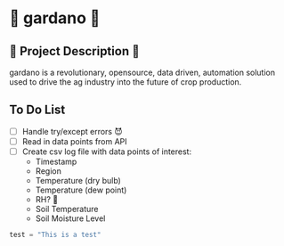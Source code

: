 # :seedling: gardano :seedling:

## :cactus: Project Description :cactus:
gardano is a revolutionary, opensource, data driven, automation solution
used to drive the ag industry into the future of crop production.
## To Do List
- [ ] Handle try/except errors :smiling_imp:
- [ ] Read in data points from API
- [ ] Create csv log file with data points of interest:
    - Timestamp
    - Region
    - Temperature (dry bulb)
    - Temperature (dew point)
    - RH? :clown_face:
    - Soil Temperature
    - Soil Moisture Level

```python
test = "This is a test"
```
